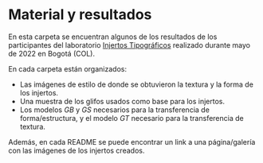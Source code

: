 # Material y resultados

En esta carpeta se encuentran algunos de los resultados de los participantes del laboratorio [Injertos Tipográficos](https://plataformabogota.gov.co/convocatoria/morfologia-de-las-plantas-y-los-signos) realizado durante mayo de 2022 en Bogotá (COL).

En cada carpeta están organizados:

- Las imágenes de estilo de donde se obtuvieron la textura y la forma de los injertos.
- Una muestra de los glifos usados como base para los injertos.
- Los modelos *GB* y *GS* necesarios para la transferencia de forma/estructura, y el modelo *GT* necesario para la transferencia de textura.

Además, en cada README se puede encontrar un link a una página/galería con las imágenes de los injertos creados.